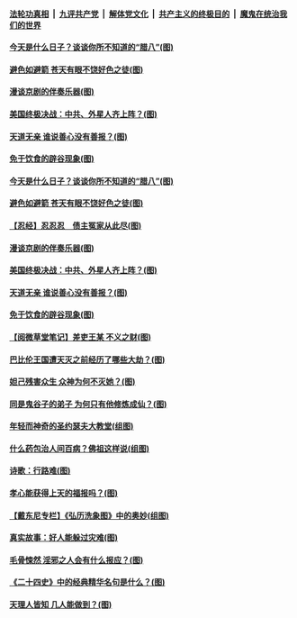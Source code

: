 

####  [法轮功真相](../../../../basic/blob/master/README.md?t=01201901) &nbsp;|&nbsp; [九评共产党](../../../../9ping.md/blob/master/README.md?t=01201901) &nbsp;|&nbsp; [解体党文化](../../../../jtdwh.md/blob/master/README.md?t=01201901)  &nbsp;|&nbsp; [共产主义的终极目的](../../../../gczydzjmd.md/blob/master/README.md?t=01201901) &nbsp;|&nbsp; [魔鬼在统治我们的世界](../../../../mgztzwmdsj.md/blob/master/README.md?t=01201901) 

#### [今天是什么日子？谈谈你所不知道的“腊八”(图)](../pages/p7/959696.md?t=01201901) 

#### [避色如避箭 苍天有眼不饶好色之徒(图)](../pages/p7/959488.md?t=01201901) 

#### [漫谈京剧的伴奏乐器(图)](../pages/p7/959588.md?t=01201901) 

#### [美国终极决战：中共、外星人齐上阵？(图)](../pages/p7/959587.md?t=01201901) 

#### [天道无亲 谁说善心没有善报？(图)](../pages/p7/959418.md?t=01201901) 

#### [免于饮食的辟谷现象(图)](../pages/p7/959303.md?t=01201901) 

#### [今天是什么日子？谈谈你所不知道的“腊八”(图)](../pages/p7/959696.md?t=01201901) 

#### [避色如避箭 苍天有眼不饶好色之徒(图)](../pages/p7/959488.md?t=01201901) 

#### [【忍经】忍忍忍　债主冤家从此尽(图)](../pages/p7/959384.md?t=01201901) 

#### [漫谈京剧的伴奏乐器(图)](../pages/p7/959588.md?t=01201901) 

#### [美国终极决战：中共、外星人齐上阵？(图)](../pages/p7/959587.md?t=01201901) 

#### [天道无亲 谁说善心没有善报？(图)](../pages/p7/959418.md?t=01201901) 

#### [免于饮食的辟谷现象(图)](../pages/p7/959303.md?t=01201901) 

#### [【阅微草堂笔记】差吏王某 不义之财(图)](../pages/p7/956832.md?t=01201901) 

#### [巴比伦王国遭天灭之前经历了哪些大劫？(图)](../pages/p7/959319.md?t=01201901) 

#### [妲己残害众生 众神为何不灭她？(图)](../pages/p7/959320.md?t=01201901) 

#### [同是鬼谷子的弟子 为何只有他修炼成仙？(图)](../pages/p7/959300.md?t=01201901) 

#### [年轻而神奇的圣约瑟夫大教堂(组图)](../pages/p7/954530.md?t=01201901) 

#### [什么药包治人间百病？佛祖这样说(组图)](../pages/p7/959308.md?t=01201901) 

#### [诗歌：行路难(图)](../pages/p7/959338.md?t=01201901) 

#### [孝心能获得上天的福报吗？(图)](../pages/p7/958971.md?t=01201901) 

#### [【戴东尼专栏】《弘历洗象图》中的奥妙(组图)](../pages/p7/951536.md?t=01201901) 

#### [真实故事：好人能躲过灾难(图)](../pages/p7/958968.md?t=01201901) 

#### [毛骨悚然 淫邪之人会有什么报应？(图)](../pages/p7/959001.md?t=01201901) 

#### [《二十四史》中的经典精华名句是什么？(图)](../pages/p7/958655.md?t=01201901) 

#### [天理人皆知 几人能做到？(图)](../pages/p7/958746.md?t=01201901) 

